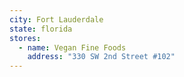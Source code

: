 ```yaml
---
city: Fort Lauderdale
state: florida
stores:
  - name: Vegan Fine Foods
    address: "330 SW 2nd Street #102"
---
```

